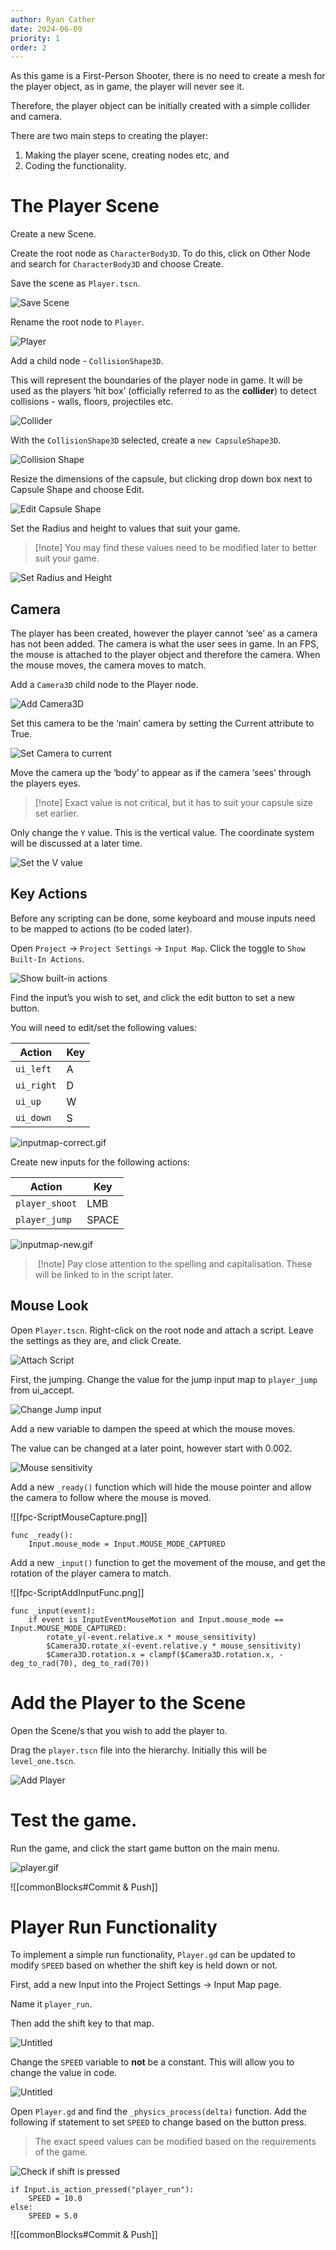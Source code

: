```yaml
---
author: Ryan Cather
date: 2024-06-09
priority: 1
order: 2
---
```


As this game is a First-Person Shooter, there is no need to create a mesh for the player object, as in game, the player will never see it.

Therefore, the player object can be initially created with a simple collider and camera.

There are two main steps to creating the player:

1. Making the player scene, creating nodes etc, and 
2. Coding the functionality.

# The Player Scene

Create a new Scene. 

Create the root node as `CharacterBody3D`. To do this, click on Other Node and search for `CharacterBody3D` and choose Create.

Save the scene as `Player.tscn`.

![Save Scene](fpc-SaveScene.png)

Rename the root node to `Player`.

![Player](fpc-RenameRoot.png)

Add a child node - `CollisionShape3D`.

This will represent the boundaries of the player node in game. It will be used as the players ‘hit box’ (officially referred to as the **collider**) to detect collisions - walls, floors, projectiles etc.

![Collider](fpc-Collider.png)

With the `CollisionShape3D` selected, create a `new CapsuleShape3D`.

![Collision Shape](fpc-CollisionShape.png)

Resize the dimensions of the capsule, but clicking drop down box next to Capsule Shape and choose Edit.

![Edit Capsule Shape](fpc-EditCapsuleShape.png)

Set the Radius and height to values that suit your game.

> [!note] You may find these values need to be modified later to better suit your game.


![Set Radius and Height](fpc-RadiusHeight.png)

## Camera

The player has been created, however the player cannot ‘see’ as a camera has not been added. The camera is what the user sees in game. In an FPS, the mouse is attached to the player object and therefore the camera. When the mouse moves, the camera moves to match.

Add a `Camera3D` child node to the Player node.

![Add Camera3D](fpc-Camera3d.png)

Set this camera to be the ‘main’ camera by setting the Current attribute to True.

![Set Camera to current](fpc-CameraCurrent.png)

Move the camera up the ‘body’ to appear as if the camera ‘sees’ through the players eyes.

> [!note] Exact value is not critical, but it has to suit your capsule size set earlier.


Only change the `Y` value. This is the vertical value. The coordinate system will be discussed at a later time.

![Set the V value](fpc-CameraYValue.png)

## Key Actions

Before any scripting can be done, some keyboard and mouse inputs need to be mapped to actions (to be coded later).

Open `Project` → `Project Settings` → `Input Map`. Click the toggle to `Show Built-In Actions`.

![Show built-in actions](InputMap-BuiltInActions.png)

Find the input’s you wish to set, and click the edit button to set a new button.

You will need to edit/set the following values:

| Action     | Key |
|------------|-----|
| `ui_left`  | A   |
| `ui_right` | D   |
| `ui_up`    | W   |
| `ui_down`  | S   |


![inputmap-correct.gif](InputMap-correct.gif)

Create new inputs for the following actions:

| Action         | Key   |
|----------------|-------|
| `player_shoot` | LMB   |
| `player_jump`  | SPACE |


![inputmap-new.gif](InputMap-new.gif)


>️ [!note] Pay close attention to the spelling and capitalisation. These will be linked to in the script later.


## Mouse Look

Open `Player.tscn`. Right-click on the root node and attach a script. Leave the settings as they are, and click Create.

![Attach Script](fpc-PlayerAddScript.png)

First, the jumping. Change the value for the jump input map to `player_jump` from ui_accept.

![Change Jump input](fpc-ScriptJump.png)

Add a new variable to dampen the speed at which the mouse moves.

The value can be changed at a later point, however start with 0.002.

![Mouse sensitivity](fpc-ScriptMouseSensitivity.png)

Add a new `_ready()` function which will hide the mouse pointer and allow the camera to follow where the mouse is moved.

![[fpc-ScriptMouseCapture.png]]
```gdscript
func _ready():
    Input.mouse_mode = Input.MOUSE_MODE_CAPTURED
```



Add a new `_input()` function to get the movement of the mouse, and get the rotation of the player camera to match.

![[fpc-ScriptAddInputFunc.png]]

```gdscript
func _input(event):
    if event is InputEventMouseMotion and Input.mouse_mode == Input.MOUSE_MODE_CAPTURED:
        rotate_y(-event.relative.x * mouse_sensitivity)
        $Camera3D.rotate_x(-event.relative.y * mouse_sensitivity)
        $Camera3D.rotation.x = clampf($Camera3D.rotation.x, -deg_to_rad(70), deg_to_rad(70))
```


# Add the Player to the Scene

Open the Scene/s that you wish to add the player to.

Drag the `player.tscn` file into the hierarchy. Initially this will be `level_one.tscn`.

![Add Player](fpc-AddPlayer.png)

# Test the game.

Run the game, and click the start game button on the main menu.

![player.gif](fpc-PlayerInGame.gif)

![[commonBlocks#Commit & Push]]

# Player Run Functionality

To implement a simple run functionality, `Player.gd` can be updated to modify `SPEED` based on whether the shift key is held down or not.

First, add a new Input into the Project Settings → Input Map page.

Name it `player_run`.

Then add the shift key to that map.

![Untitled](fpc-InputMapShift.png)

Change the `SPEED` variable to **not** be a constant. This will allow you to change the value in code.

![Untitled](fpc-SpeedVariable.png)

Open `Player.gd` and find the `_physics_process(delta)` function. Add the following if statement to set `SPEED` to change based on the button press.

> The exact speed values can be modified based on the requirements of the game.

![Check if shift is pressed](fpc-SpeedShiftCheck.png)

```gdscript
if Input.is_action_pressed("player_run"):
	SPEED = 10.0
else:
	SPEED = 5.0
```


![[commonBlocks#Commit & Push]]